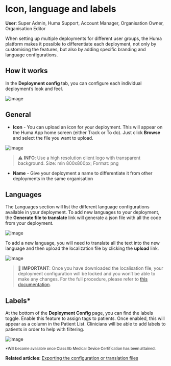 # Icon, language and labels
**User**: Super Admin, Huma Support, Account Manager, Organisation Owner, Organisation Editor

When setting up multiple deployments for different user groups, the Huma platform makes it possible to differentiate each deployment, not only by customising the features, but also by adding specific branding and language configurations.
## How it works​
In the **Deployment config** tab, you can configure each individual deployment’s look and feel.

![image](https://user-images.githubusercontent.com/110832367/183860504-9471a286-9b5a-48e9-9412-6fb0c577c9bf.png)

## General
- **Icon** - You can upload an icon for your deployment. This will appear on the Huma App home screen (either Track or To do). Just click **Browse** and select the file you want to upload.

![image](https://user-images.githubusercontent.com/110832367/183860618-f0a4cf35-6ce7-4fb1-a8d3-b48712d1db1a.png)

> ⚠️ **INFO**: 
> Use a high resolution client logo with transparent background.
> Size: min 800x800px; 
> Format: png


- **Name** - Give your deployment a name to differentiate it from other deployments in the same organisation
## Languages
The Languages section will list the different language configurations available in your deployment. 
To add new languages to your deployment, the **Generate file to translate** link will generate a json file with all the code from your deployment. 

![image](https://user-images.githubusercontent.com/110832367/183860710-67093534-9bd1-4d8f-bd57-8255b65938f8.png)

To add a new language, you will need to translate all the text into the new language and then upload the localization file by clicking the **upload** link.

![image](https://user-images.githubusercontent.com/110832367/183860877-43b1159a-fe3c-4493-90b6-15a879a17c18.png)

> 🛑 **IMPORTANT**: Once you have downloaded the localisation file, your deployment configuration will be locked and you won’t be able to make any changes. For the full procedure, please refer to [this documentation](https://humatherapeutics.atlassian.net/wiki/spaces/DO/pages/3298689083/How-To+Log+a+Translation+Request).

## Labels*
At the bottom of the **Deployment Config** page, you can find the labels toggle. Enable this feature to assign tags to patients. Once enabled, this will appear as a column in the Patient List. Clinicians will be able to add labels to patients in order to help with filtering.

![image](https://user-images.githubusercontent.com/110832367/184095786-902e8c27-f323-4a2a-902e-005a588fcbf5.png)

<sub>*Will become available once Class IIb Medical Device Certification has been attained.</sub>

**Related articles**: [Exporting the configuration or translation files](https://github.com/huma-engineering/huma-docs/blob/e2aa925bcd1d612cb1107dd53b54b7a7a39272da/data-collection/AdminPortal/Managing%20Deployments/Tools%20and%20Navigation/Exporting%20the%20configuration%20or%20localization%20files.md)
